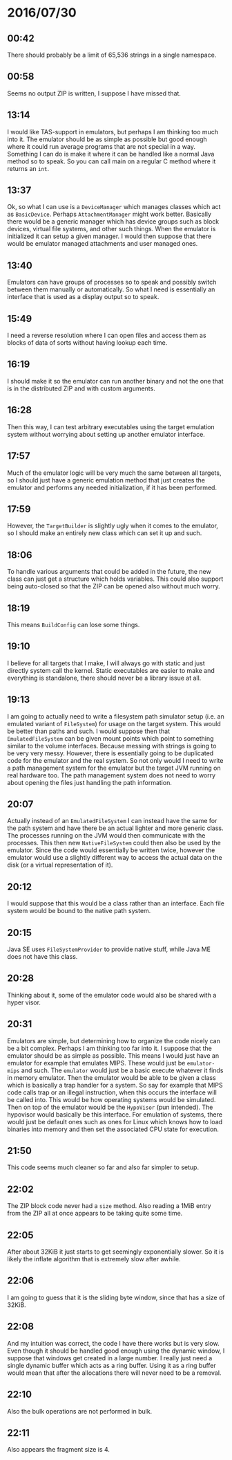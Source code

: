 # 2016/07/30

## 00:42

There should probably be a limit of 65,536 strings in a single namespace.

## 00:58

Seems no output ZIP is written, I suppose I have missed that.

## 13:14

I would like TAS-support in emulators, but perhaps I am thinking too much into
it. The emulator should be as simple as possible but good enough where it could
run average programs that are not special in a way. Something I can do is make
it where it can be handled like a normal Java method so to speak. So you can
call main on a regular C method where it returns an `int`.

## 13:37

Ok, so what I can use is a `DeviceManager` which manages classes which act as
`BasicDevice`. Perhaps `AttachmentManager` might work better. Basically there
would be a generic manager which has device groups such as block devices,
virtual file systems, and other such things. When the emulator is initialized
it can setup a given manager. I would then suppose that there would be emulator
managed attachments and user managed ones.

## 13:40

Emulators can have groups of processes so to speak and possibly switch between
them manually or automatically. So what I need is essentially an interface
that is used as a display output so to speak.

## 15:49

I need a reverse resolution where I can open files and access them as blocks
of data of sorts without having lookup each time.

## 16:19

I should make it so the emulator can run another binary and not the one that is
in the distributed ZIP and with custom arguments.

## 16:28

Then this way, I can test arbitrary executables using the target emulation
system without worrying about setting up another emulator interface.

## 17:57

Much of the emulator logic will be very much the same between all targets, so
I should just have a generic emulation method that just creates the emulator
and performs any needed initialization, if it has been performed.

## 17:59

However, the `TargetBuilder` is slightly ugly when it comes to the emulator, so
I should make an entirely new class which can set it up and such.

## 18:06

To handle various arguments that could be added in the future, the new class
can just get a structure which holds variables. This could also support being
auto-closed so that the ZIP can be opened also without much worry.

## 18:19

This means `BuildConfig` can lose some things.

## 19:10

I believe for all targets that I make, I will always go with static and just
directly system call the kernel. Static executables are easier to make and
everything is standalone, there should never be a library issue at all.

## 19:13

I am going to actually need to write a filesystem path simulator setup (i.e.
an emulated variant of `FileSystem`) for usage on the target system. This
would be better than paths and such. I would suppose then that
`EmulatedFileSystem` can be given mount points which point to something
similar to the volume interfaces. Because messing with strings is going to be
very very messy. However, there is essentially going to be duplicated code for
the emulator and the real system. So not only would I need to write a path
management system for the emulator but the target JVM running on real hardware
too. The path management system does not need to worry about opening the files
just handling the path information.

## 20:07

Actually instead of an `EmulatedFileSystem` I can instead have the same for
the path system and have there be an actual lighter and more generic class.
The processes running on the JVM would then communicate with the processes.
This then new `NativeFileSystem` could then also be used by the emulator. Since
the code would essentially be written twice, however the emulator would use a
slightly different way to access the actual data on the disk (or a virtual
representation of it).

## 20:12

I would suppose that this would be a class rather than an interface. Each
file system would be bound to the native path system.

## 20:15

Java SE uses `FileSystemProvider` to provide native stuff, while Java ME does
not have this class.

## 20:28

Thinking about it, some of the emulator code would also be shared with a
hyper visor.

## 20:31

Emulators are simple, but determining how to organize the code nicely can be
a bit complex. Perhaps I am thinking too far into it. I suppose that the
emulator should be as simple as possible. This means I would just have an
emulator for example that emulates MIPS. These would just be `emulator-mips`
and such. The `emulator` would just be a basic execute whatever it finds in
memory emulator. Then the emulator would be able to be given a class which is
basically a trap handler for a system. So say for example that MIPS code calls
trap or an illegal instruction, when this occurs the interface will be called
into. This would be how operating systems would be simulated. Then on top of
the emulator would be the `HypoVisor` (pun intended). The hypovisor would
basically be this interface. For emulation of systems, there would just be
default ones such as ones for Linux which knows how to load binaries into
memory and then set the associated CPU state for execution.

## 21:50

This code seems much cleaner so far and also far simpler to setup.

## 22:02

The ZIP block code never had a `size` method. Also reading a 1MiB entry from
the ZIP all at once appears to be taking quite some time.

## 22:05

After about 32KiB it just starts to get seemingly exponentially slower. So it
is likely the inflate algorithm that is extremely slow after awhile.

## 22:06

I am going to guess that it is the sliding byte window, since that has a size
of 32KiB.

## 22:08

And my intuition was correct, the code I have there works but is very slow.
Even though it should be handled good enough using the dynamic window, I
suppose that windows get created in a large number. I really just need a single
dynamic buffer which acts as a ring buffer. Using it as a ring buffer would
mean that after the allocations there will never need to be a removal.

## 22:10

Also the bulk operations are not performed in bulk.

## 22:11

Also appears the fragment size is 4.

